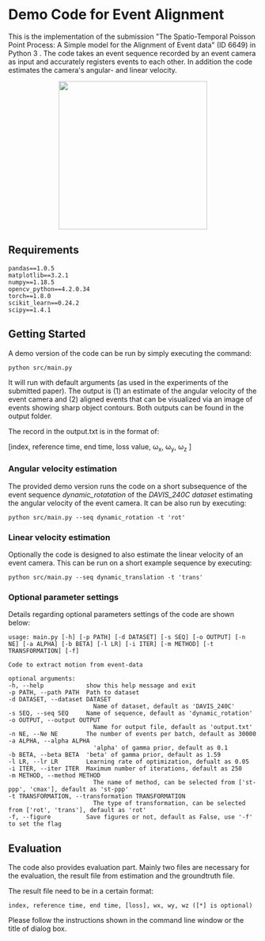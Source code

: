 # Demo Code for Event Alignment

This is the implementation of the submission "The Spatio-Temporal Poisson Point Process: A Simple model for the Alignment of Event data" (ID 6649) in Python 3 . The code takes an event sequence recorded by an event camera as input and accurately registers events to each other. In addition the code estimates the camera's angular- and linear velocity.

<p align="center">
  <img height="300" src="/imgs/overview-diagram.png">
</p>


## Requirements
    pandas==1.0.5
    matplotlib==3.2.1
    numpy==1.18.5
    opencv_python==4.2.0.34
    torch==1.8.0
    scikit_learn==0.24.2
    scipy==1.4.1

## Getting Started

A demo version of the code can be run by simply executing the command:
    
    python src/main.py

It will run with default arguments (as used in the experiments of the submitted paper).
The output is (1) an estimate of the angular velocity of the event camera and (2) aligned events that can be visualized via an image of events showing sharp object contours. Both outputs can be found in the output folder.

The record in the output.txt is in the format of:

[index, reference time, end time, loss value, &omega;<sub>x</sub>, &omega;<sub>y</sub>, &omega;<sub>z</sub> ]

### Angular velocity estimation

The provided demo version runs the code on a short subsequence of the event sequence *dynamic_rotatation* of the *DAVIS_240C dataset* estimating the angular velocity of the event camera. It can be also run by executing:

    python src/main.py --seq dynamic_rotation -t 'rot'


### Linear velocity estimation

Optionally the code is designed to also estimate the linear velocity of an event camera. This can be run on a short example sequence by executing:

    python src/main.py --seq dynamic_translation -t 'trans'
    
### Optional parameter settings

Details regarding optional parameters settings of the code are shown below:

    usage: main.py [-h] [-p PATH] [-d DATASET] [-s SEQ] [-o OUTPUT] [-n NE] [-a ALPHA] [-b BETA] [-l LR] [-i ITER] [-m METHOD] [-t TRANSFORMATION] [-f]

    Code to extract motion from event-data

    optional arguments:
    -h, --help            show this help message and exit
    -p PATH, --path PATH  Path to dataset
    -d DATASET, --dataset DATASET
                            Name of dataset, default as 'DAVIS_240C'
    -s SEQ, --seq SEQ     Name of sequence, default as 'dynamic_rotation'
    -o OUTPUT, --output OUTPUT
                            Name for output file, default as 'output.txt'
    -n NE, --Ne NE        The number of events per batch, default as 30000
    -a ALPHA, --alpha ALPHA
                            'alpha' of gamma prior, default as 0.1
    -b BETA, --beta BETA  'beta' of gamma prior, default as 1.59
    -l LR, --lr LR        Learning rate of optimization, defualt as 0.05
    -i ITER, --iter ITER  Maximum number of iterations, default as 250
    -m METHOD, --method METHOD
                            The name of method, can be selected from ['st-ppp', 'cmax'], default as 'st-ppp'
    -t TRANSFORMATION, --transformation TRANSFORMATION
                            The type of transformation, can be selected from ['rot', 'trans'], default as 'rot'
    -f, --figure          Save figures or not, default as False, use '-f' to set the flag

## Evaluation

The code also provides evaluation part. Mainly two files are necessary for the evaluation, the result file from estimation and the groundtruth file.

The result file need to be in a certain format:

    index, reference time, end time, [loss], wx, wy, wz ([*] is optional)

Please follow the instructions shown in the command line window or the title of dialog box.



